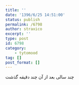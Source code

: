 ```yaml
---
title: ''
date: '1396/6/25 14:51:00'
status: publish
permalink: /6798
author: straxico
excerpt: ''
type: post
id: 6798
category:
    - tytomood
tag: []
post_format: []
---
```

چند سالی بعد از آن چند دقیقه گذشت